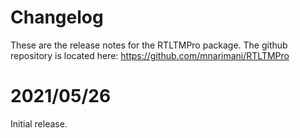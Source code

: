 # Changelog
These are the release notes for the RTLTMPro package. The github repository is located here: https://github.com/mnarimani/RTLTMPro

# 2021/05/26
Initial release.

